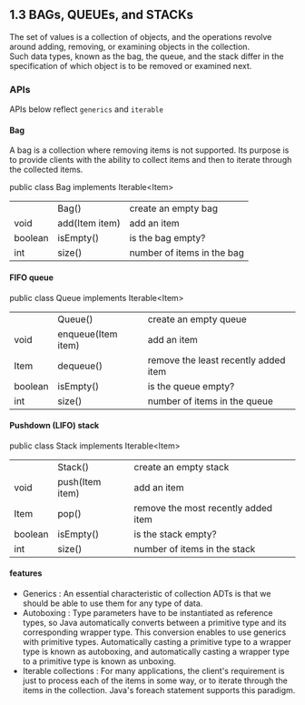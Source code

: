 
## 1.3 BAGs, QUEUEs, and STACKs

The set of values is a collection of objects, and the operations 
revolve around adding, removing, or examining objects in the collection.   
Such data types, known as the bag, the queue, and the stack differ in 
the specification of which object is to be removed or examined next.

### APIs

APIs below reflect `generics` and `iterable` 

#### Bag

A bag is a collection where removing items is not supported. 
Its purpose is to provide clients with the ability to collect items 
and then to iterate through the collected items.

public class Bag<Item> implements Iterable\<Item>   

|         |                |                              |
|----     |----            |----                          |
|         | Bag()          | create an empty bag          |
| void    | add(Item item) | add an item                  |
| boolean | isEmpty()      | is the bag empty?            |
| int     | size()         | number of items in the bag   |    

#### FIFO queue

public class Queue<Item> implements Iterable\<Item>   

|         |                    |                                      |
|----     |----                |----                                  |
|         | Queue()            | create an empty queue                |
| void    | enqueue(Item item) | add an item                          |
| Item    | dequeue()          | remove the least recently added item |
| boolean | isEmpty()          | is the queue empty?                  |
| int     | size()             | number of items in the queue         |   

#### Pushdown (LIFO) stack

public class Stack<Item> implements Iterable\<Item>

|         |                 |                                     |
|----     |----             |----                                 |
|         | Stack()         | create an empty stack               |
| void    | push(Item item) | add an item                         |
| Item    | pop()           | remove the most recently added item |
| boolean | isEmpty()       | is the stack empty?                 |
| int     | size()          | number of items in the stack        |   

#### features

 - Generics : An essential characteristic of collection ADTs is that we should be able to use them for any type of data.
 - Autoboxing : Type parameters have to be instantiated as reference types, so Java automatically converts between a primitive type and its corresponding wrapper type. 
                This conversion enables to use generics with primitive types.
                Automatically casting a primitive type to a wrapper type is known as autoboxing, and automatically casting a wrapper type to a primitive type is known as unboxing.
 - Iterable collections : For many applications, the client's requirement is just to process each of the items in some way, or to iterate through the items in the collection. 
                          Java's foreach statement supports this paradigm.